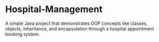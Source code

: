 # Hospital-Management
A simple Java project that demonstrates OOP concepts like classes, objects, inheritance, and encapsulation through a hospital appointment booking system.
